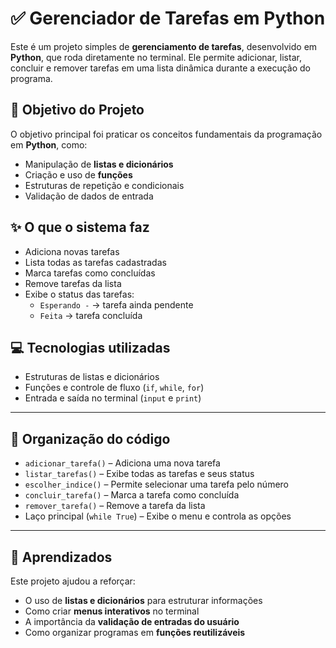 # ✅ Gerenciador de Tarefas em Python

Este é um projeto simples de **gerenciamento de tarefas**, desenvolvido em **Python**, que roda diretamente no terminal. Ele permite adicionar, listar, concluir e remover tarefas em uma lista dinâmica durante a execução do programa.



## 🎯 Objetivo do Projeto

O objetivo principal foi praticar os conceitos fundamentais da programação em **Python**, como:

- Manipulação de **listas e dicionários**
- Criação e uso de **funções**
- Estruturas de repetição e condicionais
- Validação de dados de entrada



## ✨ O que o sistema faz

- Adiciona novas tarefas
- Lista todas as tarefas cadastradas
- Marca tarefas como concluídas
- Remove tarefas da lista
- Exibe o status das tarefas:
  - `Esperando -` → tarefa ainda pendente  
  - `Feita` → tarefa concluída



## 💻 Tecnologias utilizadas

- Estruturas de listas e dicionários
- Funções e controle de fluxo (`if`, `while`, `for`)
- Entrada e saída no terminal (`input` e `print`)

---

## 🧩 Organização do código

- `adicionar_tarefa()` – Adiciona uma nova tarefa
- `listar_tarefas()` – Exibe todas as tarefas e seus status
- `escolher_indice()` – Permite selecionar uma tarefa pelo número
- `concluir_tarefa()` – Marca a tarefa como concluída
- `remover_tarefa()` – Remove a tarefa da lista
- Laço principal (`while True`) – Exibe o menu e controla as opções

---

## 🧪 Aprendizados

Este projeto ajudou a reforçar:

- O uso de **listas e dicionários** para estruturar informações
- Como criar **menus interativos** no terminal
- A importância da **validação de entradas do usuário**
- Como organizar programas em **funções reutilizáveis**